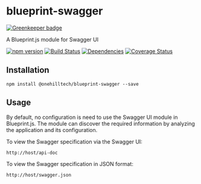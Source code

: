 blueprint-swagger
=================

[![Greenkeeper badge](https://badges.greenkeeper.io/onehilltech/blueprint-swagger.svg)](https://greenkeeper.io/)

A Blueprint.js module for Swagger UI

[![npm version](https://img.shields.io/npm/v/@onehilltech/blueprint-swagger.svg)](https://www.npmjs.com/package/@onehilltech/blueprint-swagger)
[![Build Status](https://travis-ci.org/onehilltech/blueprint-swagger.svg?branch=master)](https://travis-ci.org/onehilltech/blueprint-swagger)
[![Dependencies](https://david-dm.org/onehilltech/blueprint-swagger.svg)](https://david-dm.org/onehilltech/blueprint-swagger)
[![Coverage Status](https://coveralls.io/repos/github/onehilltech/blueprint-swagger/badge.svg?branch=master)](https://coveralls.io/github/onehilltech/blueprint-swagger?branch=master)


Installation
------------

    npm install @onehilltech/blueprint-swagger --save

Usage
-----

By default, no configuration is need to use the Swagger UI module in
Blueprint.js. The module can discover the required information by analyzing
the application and its configuration.

To view the Swagger specification via the Swagger UI:

    http://host/api-doc  

To view the Swagger specification in JSON format:

    http://host/swagger.json
